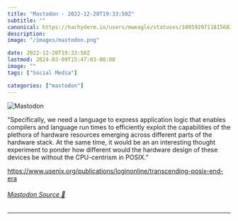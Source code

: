 ```yaml
---
title: "Mastodon - 2022-12-28T19:33:50Z"
subtitle: ""
canonical: https://hachyderm.io/users/mweagle/statuses/109592971181568397
description:
image: "/images/mastodon.png"

date: 2022-12-28T19:33:50Z
lastmod: 2024-03-09T15:47:03-08:00
image: ""
tags: ["Social Media"]

categories: ["mastodon"]
---
```

![Mastodon](/images/mastodon.png)

<p>“Specifically, we need a language to express application logic that enables compilers and language run times to efficiently exploit the capabilities of the plethora of hardware resources emerging across different parts of the hardware stack. At the same time, it would be an an interesting thought experiment to ponder how different would the hardware design of these devices be without the CPU-centrism in POSIX.”</p><p><a href="https://www.usenix.org/publications/loginonline/transcending-posix-end-era" target="_blank" rel="nofollow noopener noreferrer" translate="no"><span class="invisible">https://www.</span><span class="ellipsis">usenix.org/publications/logino</span><span class="invisible">nline/transcending-posix-end-era</span></a></p>


###### [Mastodon Source 🐘](https://hachyderm.io/@mweagle/109592971181568397)

___
